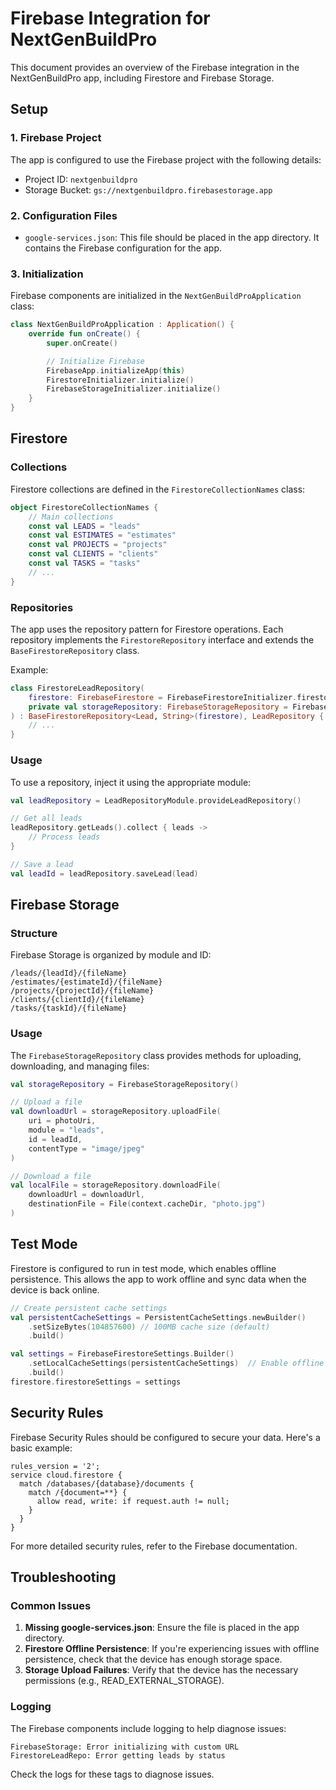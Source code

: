 # Firebase Integration for NextGenBuildPro

This document provides an overview of the Firebase integration in the NextGenBuildPro app, including Firestore and Firebase Storage.

## Setup

### 1. Firebase Project

The app is configured to use the Firebase project with the following details:
- Project ID: `nextgenbuildpro`
- Storage Bucket: `gs://nextgenbuildpro.firebasestorage.app`

### 2. Configuration Files

- `google-services.json`: This file should be placed in the app directory. It contains the Firebase configuration for the app.

### 3. Initialization

Firebase components are initialized in the `NextGenBuildProApplication` class:

```kotlin
class NextGenBuildProApplication : Application() {
    override fun onCreate() {
        super.onCreate()

        // Initialize Firebase
        FirebaseApp.initializeApp(this)
        FirestoreInitializer.initialize()
        FirebaseStorageInitializer.initialize()
    }
}
```

## Firestore

### Collections

Firestore collections are defined in the `FirestoreCollectionNames` class:

```kotlin
object FirestoreCollectionNames {
    // Main collections
    const val LEADS = "leads"
    const val ESTIMATES = "estimates"
    const val PROJECTS = "projects"
    const val CLIENTS = "clients"
    const val TASKS = "tasks"
    // ...
}
```

### Repositories

The app uses the repository pattern for Firestore operations. Each repository implements the `FirestoreRepository` interface and extends the `BaseFirestoreRepository` class.

Example:

```kotlin
class FirestoreLeadRepository(
    firestore: FirebaseFirestore = FirebaseFirestoreInitializer.firestore,
    private val storageRepository: FirebaseStorageRepository = FirebaseStorageRepository()
) : BaseFirestoreRepository<Lead, String>(firestore), LeadRepository {
    // ...
}
```

### Usage

To use a repository, inject it using the appropriate module:

```kotlin
val leadRepository = LeadRepositoryModule.provideLeadRepository()

// Get all leads
leadRepository.getLeads().collect { leads ->
    // Process leads
}

// Save a lead
val leadId = leadRepository.saveLead(lead)
```

## Firebase Storage

### Structure

Firebase Storage is organized by module and ID:

```
/leads/{leadId}/{fileName}
/estimates/{estimateId}/{fileName}
/projects/{projectId}/{fileName}
/clients/{clientId}/{fileName}
/tasks/{taskId}/{fileName}
```

### Usage

The `FirebaseStorageRepository` class provides methods for uploading, downloading, and managing files:

```kotlin
val storageRepository = FirebaseStorageRepository()

// Upload a file
val downloadUrl = storageRepository.uploadFile(
    uri = photoUri,
    module = "leads",
    id = leadId,
    contentType = "image/jpeg"
)

// Download a file
val localFile = storageRepository.downloadFile(
    downloadUrl = downloadUrl,
    destinationFile = File(context.cacheDir, "photo.jpg")
)
```

## Test Mode

Firestore is configured to run in test mode, which enables offline persistence. This allows the app to work offline and sync data when the device is back online.

```kotlin
// Create persistent cache settings
val persistentCacheSettings = PersistentCacheSettings.newBuilder()
    .setSizeBytes(104857600) // 100MB cache size (default)
    .build()

val settings = FirebaseFirestoreSettings.Builder()
    .setLocalCacheSettings(persistentCacheSettings)  // Enable offline persistence
    .build()
firestore.firestoreSettings = settings
```

## Security Rules

Firebase Security Rules should be configured to secure your data. Here's a basic example:

```
rules_version = '2';
service cloud.firestore {
  match /databases/{database}/documents {
    match /{document=**} {
      allow read, write: if request.auth != null;
    }
  }
}
```

For more detailed security rules, refer to the Firebase documentation.

## Troubleshooting

### Common Issues

1. **Missing google-services.json**: Ensure the file is placed in the app directory.
2. **Firestore Offline Persistence**: If you're experiencing issues with offline persistence, check that the device has enough storage space.
3. **Storage Upload Failures**: Verify that the device has the necessary permissions (e.g., READ_EXTERNAL_STORAGE).

### Logging

The Firebase components include logging to help diagnose issues:

```
FirebaseStorage: Error initializing with custom URL
FirestoreLeadRepo: Error getting leads by status
```

Check the logs for these tags to diagnose issues.
